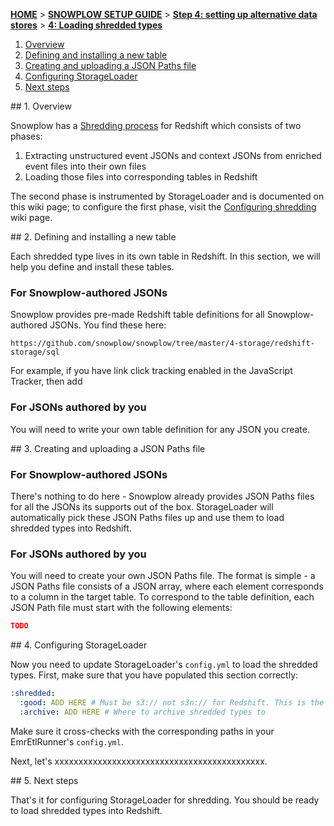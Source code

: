 [**HOME**](Home) > [**SNOWPLOW SETUP GUIDE**](Setting-up-Snowplow) > [**Step 4: setting up alternative data stores**](Setting-up-alternative-data-stores) > [**4: Loading shredded types**](4-Loading-shredded-types)

1. [Overview](#overview)
2. [Defining and installing a new table](#table)
3. [Creating and uploading a JSON Paths file](#jsonpaths)
4. [Configuring StorageLoader](#configure)
5. [Next steps](#next-steps)

<a name="overview"/>
## 1. Overview

Snowplow has a [Shredding process](Shredding) for Redshift which consists of two phases:

1. Extracting unstructured event JSONs and context JSONs from enriched event files into their own files
2. Loading those files into corresponding tables in Redshift

The second phase is instrumented by StorageLoader and is documented on this wiki page; to configure the first phase, visit the [Configuring shredding](5-Configuring-shredding) wiki page.

<a name="overview"/>
## 2. Defining and installing a new table

Each shredded type lives in its own table in Redshift. In this section, we will help you define and install these tables.

### For Snowplow-authored JSONs

Snowplow provides pre-made Redshift table definitions for all Snowplow-authored JSONs. You find these here:

    https://github.com/snowplow/snowplow/tree/master/4-storage/redshift-storage/sql

For example, if you have link click tracking enabled in the JavaScript Tracker, then add 

### For JSONs authored by you

You will need to write your own table definition for any JSON you create.

<a name="jsonpaths"/>
## 3. Creating and uploading a JSON Paths file

### For Snowplow-authored JSONs

There's nothing to do here - Snowplow already provides JSON Paths files for all the JSONs its supports out of the box. StorageLoader will automatically pick these JSON Paths files up and use them to load shredded types into Redshift.

### For JSONs authored by you

You will need to create your own JSON Paths file. The format is simple - a JSON Paths file consists of a JSON array, where each element corresponds to a column in the target table. To correspond to the table definition, each JSON Path file must start with the following elements:

```json
TODO
```

<a name="configure"/>
## 4. Configuring StorageLoader

Now you need to update StorageLoader's `config.yml` to load the shredded types. First, make sure that you have populated this section correctly:

```yaml
:shredded:
  :good: ADD HERE # Must be s3:// not s3n:// for Redshift. This is the same as the :shredded:good: bucket specified for EmrEtlRunner
  :archive: ADD HERE # Where to archive shredded types to
```

Make sure it cross-checks with the corresponding paths in your EmrEtlRunner's `config.yml`.

Next, let's xxxxxxxxxxxxxxxxxxxxxxxxxxxxxxxxxxxxxxxxxxxx.

<a name="next-steps"/>
## 5. Next steps

That's it for configuring StorageLoader for shredding. You should be ready to load shredded types into Redshift.
